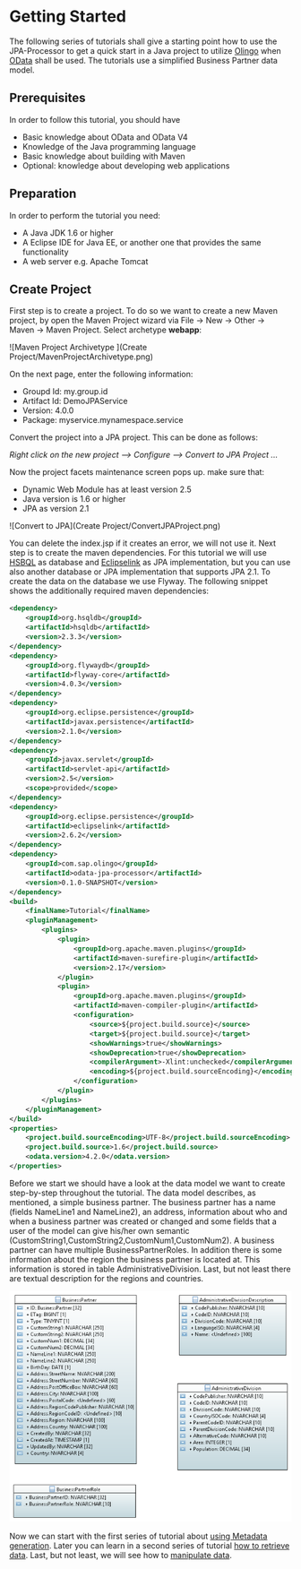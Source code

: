 # Getting Started
The following series of tutorials shall give a starting point how to use the JPA-Processor to get a quick start in a Java project to utilize [Olingo](https://olingo.apache.org/doc/odata4/index.html) when [OData](http://www.odata.org/) shall be used. The tutorials use a simplified Business Partner data model.

## Prerequisites
In order to follow this tutorial, you should have
* Basic knowledge about OData and OData V4
* Knowledge of the Java programming language
* Basic knowledge about building with Maven
* Optional: knowledge about developing web applications

## Preparation
In order to perform the tutorial you need:
* A Java JDK 1.6 or higher
* A Eclipse IDE for Java EE, or another one that provides the same functionality
* A web server e.g. Apache Tomcat

## Create Project
First step is to create a project. To do so we want to create a new Maven project, by open the Maven Project wizard via File -> New -> Other -> Maven -> Maven Project. Select archetype **webapp**:

![Maven Project Archivetype ](Create Project/MavenProjectArchivetype.png)

On the next page, enter the following information:
* Groupd Id: my.group.id
* Artifact Id: DemoJPAService
* Version: 4.0.0
* Package: myservice.mynamespace.service

Convert the project into a JPA project. This can be done as follows:

_Right click on the new project --> Configure --> Convert to JPA Project ..._

Now the project facets maintenance screen pops up. make sure that:
* Dynamic Web Module has at least version 2.5
* Java version is 1.6 or higher
* JPA as version 2.1

![Convert to JPA](Create Project/ConvertJPAProject.png)

You can delete the index.jsp if it creates an error, we will not use it. Next step is to create the maven dependencies. For this tutorial we will use [HSBQL](http://hsqldb.org/) as database and [Eclipselink](http://www.eclipse.org/eclipselink/) as JPA implementation, but you can use also another database or JPA implementation that supports JPA 2.1. To create the data on the database we use Flyway. The following snippet shows the additionally required maven dependencies:
```XML
<dependency>
	<groupId>org.hsqldb</groupId>
	<artifactId>hsqldb</artifactId>
	<version>2.3.3</version>
</dependency>
<dependency>
	<groupId>org.flywaydb</groupId>
	<artifactId>flyway-core</artifactId>
	<version>4.0.3</version>
</dependency>
<dependency>
	<groupId>org.eclipse.persistence</groupId>
	<artifactId>javax.persistence</artifactId>
	<version>2.1.0</version>
</dependency>
<dependency>
	<groupId>javax.servlet</groupId>
	<artifactId>servlet-api</artifactId>
	<version>2.5</version>
	<scope>provided</scope>
</dependency>
<dependency>
	<groupId>org.eclipse.persistence</groupId>
	<artifactId>eclipselink</artifactId>
	<version>2.6.2</version>
</dependency>
<dependency>
	<groupId>com.sap.olingo</groupId>
	<artifactId>odata-jpa-processor</artifactId>
	<version>0.1.0-SNAPSHOT</version>
</dependency>
<build>
	<finalName>Tutorial</finalName>
	<pluginManagement>
		<plugins>
			<plugin>
				<groupId>org.apache.maven.plugins</groupId>
				<artifactId>maven-surefire-plugin</artifactId>
				<version>2.17</version>
			</plugin>
			<plugin>
				<groupId>org.apache.maven.plugins</groupId>
				<artifactId>maven-compiler-plugin</artifactId>
				<configuration>
					<source>${project.build.source}</source>
					<target>${project.build.source}</target>
					<showWarnings>true</showWarnings>
					<showDeprecation>true</showDeprecation>
					<compilerArgument>-Xlint:unchecked</compilerArgument>
					<encoding>${project.build.sourceEncoding}</encoding>
				</configuration>
			</plugin>
		</plugins>
	</pluginManagement>
</build>
<properties>
	<project.build.sourceEncoding>UTF-8</project.build.sourceEncoding>
	<project.build.source>1.6</project.build.source>
	<odata.version>4.2.0</odata.version>
</properties>
```
Before we start we should have a look at the data model we want to create step-by-step throughout the tutorial. The data model describes, as mentioned, a simple business partner. The business partner has a name (fields NameLine1 and NameLine2), an address, information about who and when a business partner was created or changed and some fields that a user of the model can give his/her own semantic (CustomString1,CustomString2,CustomNum1,CustomNum2). A business partner can have multiple BusinessPartnerRoles. In addition there is some information about the region the business partner is located at. This information is stored in table AdministrativeDivision. Last, but not least there are textual description for the regions and countries.

![Database Tables ](Model/DBTable.png)


Now we can start with the first series of tutorial about [using Metadata generation](../../Metadata/1-0-Overview.md). Later you can learn in a second series of tutorial [how to retrieve data](../../RetrieveData/2-0-Preparation.md). Last, but not least, we will see how to [manipulate data](../../ChangeData/3-0-Preparation.md).
